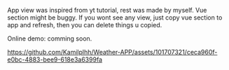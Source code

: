 App view was inspired from yt tutorial, rest was made by myself. Vue section might be buggy. If you wont see any view, just copy vue section to app and refresh, then you can delete things u copied.

Online demo: comming soon.



https://github.com/Kamilplhh/Weather-APP/assets/101707321/ceca960f-e0bc-4883-bee9-618e3a6399fa


